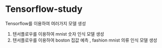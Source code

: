 # Tensorflow-study
Tensorflow를 이용하여 여러가지 모델 생성

1. 텐서플로우를 이용하여 mnist 숫자 인식 모델 생성
2. 텐서플로우를 이용하여 boston 집값 예측 , fashion mnist 의류 인식 모델 생성




